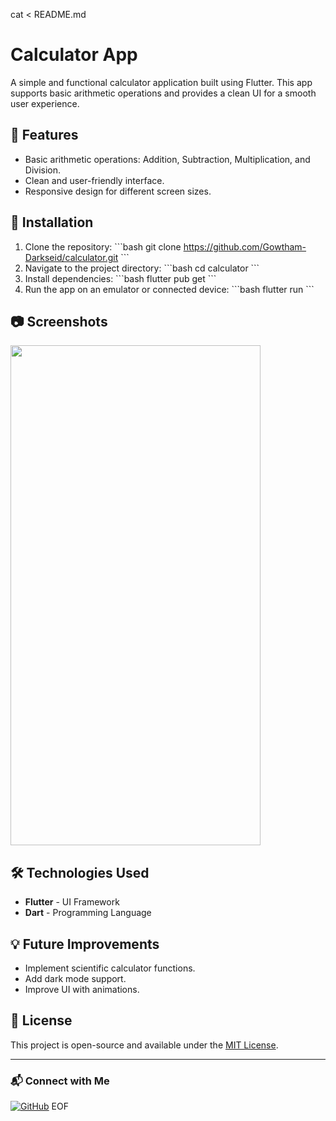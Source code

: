 cat <<EOF > README.md
# Calculator App

A simple and functional calculator application built using Flutter. This app supports basic arithmetic operations and provides a clean UI for a smooth user experience.

## 📌 Features
- Basic arithmetic operations: Addition, Subtraction, Multiplication, and Division.
- Clean and user-friendly interface.
- Responsive design for different screen sizes.

## 🚀 Installation
1. Clone the repository:
   \`\`\`bash
   git clone https://github.com/Gowtham-Darkseid/calculator.git
   \`\`\`
2. Navigate to the project directory:
   \`\`\`bash
   cd calculator
   \`\`\`
3. Install dependencies:
   \`\`\`bash
   flutter pub get
   \`\`\`
4. Run the app on an emulator or connected device:
   \`\`\`bash
   flutter run
   \`\`\`

## 📷 Screenshots
<img src="https://github.com/user-attachments/assets/b5e5f174-73e7-4ae7-8968-99b71044e372" width="400" height="800">

## 🛠 Technologies Used
- **Flutter** - UI Framework
- **Dart** - Programming Language

## 💡 Future Improvements
- Implement scientific calculator functions.
- Add dark mode support.
- Improve UI with animations.

## 📝 License
This project is open-source and available under the [MIT License](LICENSE).

---

### 📬 Connect with Me
[![GitHub](https://img.shields.io/badge/GitHub-@Gowtham--Darkseid-black?style=flat&logo=github)](https://github.com/Gowtham-Darkseid)
EOF

